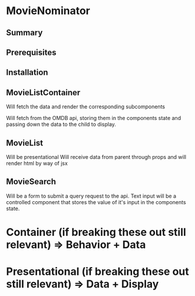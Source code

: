 # MovieNominator

## Summary


## Prerequisites

## Installation


## MovieListContainer 
Will fetch the data and render the corresponding subcomponents

Will fetch from the OMDB api, storing them in the components state and passing down the data to the child to display.

## MovieList
Will be presentational
Will receive data from parent through props  and will render html by way of jsx

## MovieSearch
Will be a form to submit a query request to the api. Text input will be a controlled component that stores the value of it's input in the components state.

# Container (if breaking these out still relevant) => Behavior + Data

# Presentational (if breaking these out still relevant) => Data + Display

